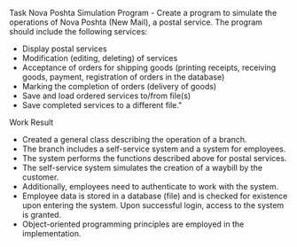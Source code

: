 Task
Nova Poshta Simulation Program - Create a program to simulate the operations of Nova Poshta (New Mail), a postal service. The program should include the following services:

- Display postal services
- Modification (editing, deleting) of services
- Acceptance of orders for shipping goods (printing receipts, receiving goods, payment, registration of orders in the database)
- Marking the completion of orders (delivery of goods)
- Save and load ordered services to/from file(s)
- Save completed services to a different file."

Work Result

- Created a general class describing the operation of a branch.
- The branch includes a self-service system and a system for employees.
- The system performs the functions described above for postal services.
- The self-service system simulates the creation of a waybill by the customer.
- Additionally, employees need to authenticate to work with the system.
- Employee data is stored in a database (file) and is checked for existence upon entering the system. Upon successful login, access to the system is granted.
- Object-oriented programming principles are employed in the implementation.
